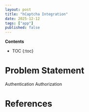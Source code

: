 ```yaml
---
layout: post
title: "hCaptcha Integration"
date: 2025-12-12
tags: ["app"]
published: false
---
```


**Contents**
* TOC
{:toc}

# Problem Statement

Authentication
Authorization



# References

[^1]: []()